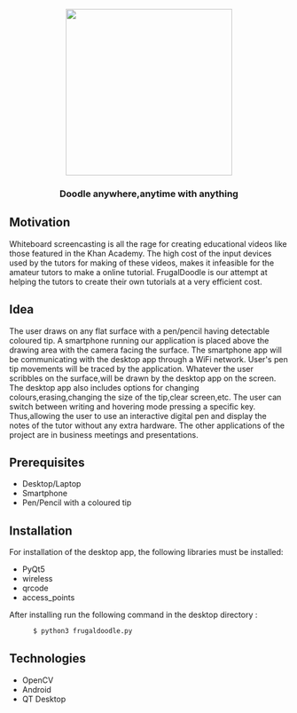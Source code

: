 <p align="center">
  <img width=300px src="https://goo.gl/Z6Xc2m">
 </p>
<h3 align="center">Doodle anywhere,anytime with anything</h3>

## Motivation
Whiteboard screencasting is all the rage for creating educational videos like those featured in the Khan Academy.
The high cost of the input devices used by the tutors for making of these videos, makes it infeasible for the amateur tutors to make a online tutorial.
FrugalDoodle is our attempt at helping the tutors to create their own tutorials at a very efficient cost.

## Idea
The user draws on any flat surface with a pen/pencil having detectable coloured tip. A smartphone running our application is placed above the drawing area with the camera facing the surface. The smartphone app will be communicating with the desktop app through a WiFi network. User's pen tip movements will be traced by the application. Whatever the user scribbles on the surface,will be drawn by the desktop app on the screen. The desktop app also includes options for changing colours,erasing,changing the size of the tip,clear screen,etc. The user can switch between writing and hovering mode pressing a specific key. Thus,allowing the user to use an interactive digital pen and display the notes of the tutor without any extra hardware. The other applications of the project are in business meetings and presentations.  

## Prerequisites
* Desktop/Laptop
* Smartphone
* Pen/Pencil with a coloured tip

## Installation
For installation of the desktop app, the following libraries must be installed:
* PyQt5
* wireless
* qrcode
* access_points

After installing run the following command in the desktop directory : 

```sh
      $ python3 frugaldoodle.py
```

## Technologies
* OpenCV
* Android
* QT Desktop
